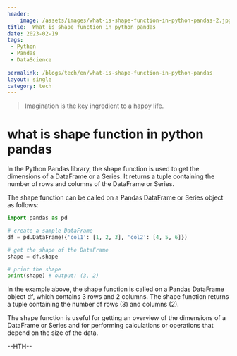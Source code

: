 ```yaml
---
header:
    image: /assets/images/what-is-shape-function-in-python-pandas-2.jpg
title:  What is shape function in python pandas
date: 2023-02-19
tags:
 - Python
 - Pandas
 - DataScience
 
permalink: /blogs/tech/en/what-is-shape-function-in-python-pandas
layout: single
category: tech
---
```


> Imagination is the key ingredient to a happy life.

# what is shape function in python pandas

In the Python Pandas library, the shape function is used to get the dimensions of a DataFrame or a Series. It returns a tuple containing the number of rows and columns of the DataFrame or Series.

The shape function can be called on a Pandas DataFrame or Series object as follows:

```python
import pandas as pd

# create a sample DataFrame
df = pd.DataFrame({'col1': [1, 2, 3], 'col2': [4, 5, 6]})

# get the shape of the DataFrame
shape = df.shape

# print the shape
print(shape) # output: (3, 2)
```

In the example above, the shape function is called on a Pandas DataFrame object df, which contains 3 rows and 2 columns. The shape function returns a tuple containing the number of rows (3) and columns (2).

The shape function is useful for getting an overview of the dimensions of a DataFrame or Series and for performing calculations or operations that depend on the size of the data.

--HTH--



